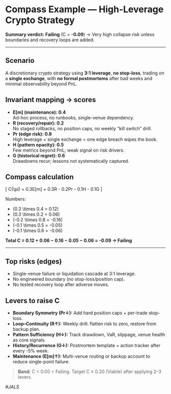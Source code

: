 # Compass Example — High-Leverage Crypto Strategy

**Summary verdict:** **Failing** (C = **-0.09**) → Very high collapse risk unless boundaries and recovery loops are added.

---

## Scenario
A discretionary crypto strategy using **3:1 leverage**, **no stop-loss**, trading on a **single exchange**, with **no formal postmortems** after bad weeks and minimal observability beyond PnL.

## Invariant mapping → scores
- **E[m] (maintenance): 0.4**  
  Ad-hoc process, no runbooks, single-venue dependency.
- **R (recovery/repair): 0.2**  
  No staged rollbacks, no position caps, no weekly “kill switch” drill.
- **Pr (edge risk): 0.8**  
  High leverage + single exchange = one edge breach wipes the book.
- **H (pattern opacity): 0.5**  
  Few metrics beyond PnL; weak signal on risk drivers.
- **G (historical regret): 0.6**  
  Drawdowns recur; lessons not systematically captured.

## Compass calculation
\[
C(\pi) = 0.3E[m] + 0.3R - 0.2Pr - 0.1H - 0.1G
\]

Numbers:
- \(0.3 \times 0.4 = 0.12\)  
- \(0.3 \times 0.2 = 0.06\)  
- \(-0.2 \times 0.8 = -0.16\)  
- \(-0.1 \times 0.5 = -0.05\)  
- \(-0.1 \times 0.6 = -0.06\)

**Total C = 0.12 + 0.06 − 0.16 − 0.05 − 0.06 = -0.09 → Failing**

---

## Top risks (edges)
- Single-venue failure or liquidation cascade at 3:1 leverage.  
- No engineered boundary (no stop-loss/position cap).  
- No tested recovery loop after adverse moves.

## Levers to raise C
- **Boundary Symmetry (Pr↓):** Add hard position caps + per-trade stop-loss.  
- **Loop–Continuity (R↑):** Weekly drill: flatten risk to zero, restore from backup plan.  
- **Pattern Sufficiency (H↓):** Track drawdown, VaR, slippage, venue health as core signals.  
- **History/Recurrence (G↓):** Postmortem template + action tracker after every -5% week.  
- **Maintenance (E[m]↑):** Multi-venue routing or backup account to reduce single-point failure.

> **Band:** C < 0.00 = Failing. Target C ≥ 0.20 (Viable) after applying 2–3 levers.

*#JALS*
